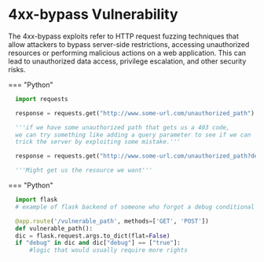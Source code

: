
# 4xx-bypass Vulnerability

The 4xx-bypass exploits refer to HTTP request fuzzing techniques that allow attackers to bypass server-side restrictions, accessing unauthorized resources or performing malicious actions on a web application. This can lead to unauthorized data access, privilege escalation, and other security risks.

=== "Python"
  ```python
    import requests

    response = requests.get("http://www.some-url.com/unauthorized_path")

    '''if we have some unauthorized path that gets us a 403 code,
    we can try something like adding a query parameter to see if we can
    trick the server by exploiting some mistake.'''

    response = requests.get("http://www.some-url.com/unauthorized_path?debug=true")

    '''Might get us the resource we want'''
  ```

=== "Python"
  ```python
    import flask
    # example of flask backend of someone who forgot a debug conditional for debugging puposes

    @app.route('/vulnerable_path', methods=['GET', 'POST'])
    def vulnerable_path():
    dic = flask.request.args.to_dict(flat=False)
    if "debug" in dic and dic["debug"] == ["true"]:
        #logic that would usually require more rights

  ```